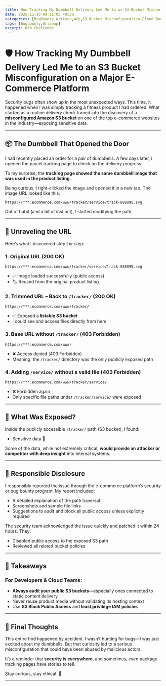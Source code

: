 ```yaml
---
title: How Tracking My Dumbbell Delivery Led Me to an S3 Bucket Misconfiguration on a Major E-Commerce Platform
date: 2020-11-10 09:11:05 +0530
categories: [BugBounty Writeup,Web,S3 Bucket Misconfiguration,Cloud Bugs]
tags: [Bugbounty,Writeup]
excerpt: Web Challenge
---
```


# 🛡️ How Tracking My Dumbbell Delivery Led Me to an S3 Bucket Misconfiguration on a Major E-Commerce Platform

Security bugs often show up in the most unexpected ways. This time, it happened when I was simply tracking a fitness product I had ordered. What started as a routine delivery check turned into the discovery of a **misconfigured Amazon S3 bucket** on one of the top e-commerce websites in the industry—exposing sensitive data.

---

## 📦 The Dumbbell That Opened the Door

I had recently placed an order for a pair of dumbbells. A few days later, I opened the parcel tracking page to check on the delivery progress.

To my surprise, the **tracking page showed the same dumbbell image that was used in the product listing**.

Being curious, I right-clicked the image and opened it in a new tab. The image URL looked like this:

```
https://***.ecommerce.com/www/tracker/service/track-888895.svg
```

Out of habit (and a bit of instinct), I started modifying the path.

---

## 🧵 Unraveling the URL

Here’s what I discovered step-by-step:

### 1. **Original URL (200 OK)**  
```
https://***.ecommerce.com/www/tracker/service/track-888895.svg
```

- ✅ Image loaded successfully (public access)
- 🏷️ Reused from the original product listing

### 2. **Trimmed URL – Back to `/tracker/` (200 OK)**  
```
https://***.ecommerce.com/www/tracker/
```

- ✅ Exposed a **listable S3 bucket**
- I could see and access files directly from here

### 3. **Base URL without `/tracker/` (403 Forbidden)**  
```
https://***.ecommerce.com/www/
```

- ❌ Access denied (403 Forbidden)
- Meaning: the `/tracker/` directory was the only publicly exposed path

### 4. **Adding `/service/` without a valid file (403 Forbidden)**  
```
https://***.ecommerce.com/www/tracker/service/
```

- ❌ Forbidden again
- Only specific file paths under `/tracker/service/` were exposed

---

## 🔐 What Was Exposed?

Inside the publicly accessible `/tracker/` path (S3 bucket), I found:

- Sensitive data 🤫

Some of the data, while not extremely critical, **would provide an attacker or competitor with deep insight** into internal systems.

---

## 📢 Responsible Disclosure

I responsibly reported the issue through the e-commerce platform’s security or bug bounty program. My report included:

- A detailed explanation of the path traversal  
- Screenshots and sample file links  
- Suggestions to audit and block all public access unless explicitly required

The security team acknowledged the issue quickly and patched it within 24 hours. They:

- Disabled public access to the exposed S3 path  
- Reviewed all related bucket policies  

---

## 🧠 Takeaways

### For Developers & Cloud Teams:
- **Always audit your public S3 buckets**—especially ones connected to static content delivery  
- Never reuse product media without validating its hosting context  
- Use **S3 Block Public Access** and **least privilege IAM policies**


---

## 🏁 Final Thoughts

This entire find happened by accident. I wasn’t hunting for bugs—I was just excited about my dumbbells. But that curiosity led to a serious misconfiguration that could have been abused by malicious actors.

It’s a reminder that **security is everywhere**, and sometimes, even package tracking pages have stories to tell.

Stay curious, stay ethical. 🐞

---
